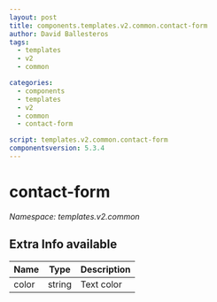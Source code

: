 ```yaml
---
layout: post
title: components.templates.v2.common.contact-form
author: David Ballesteros
tags:
  - templates
  - v2
  - common

categories:
  - components
  - templates
  - v2
  - common
  - contact-form

script: templates.v2.common.contact-form
componentsversion: 5.3.4
---
```

# contact-form

*Namespace: templates.v2.common*

## Extra Info available

| Name | Type | Description |
| --- | --- | --- |
| color | string | Text color |
